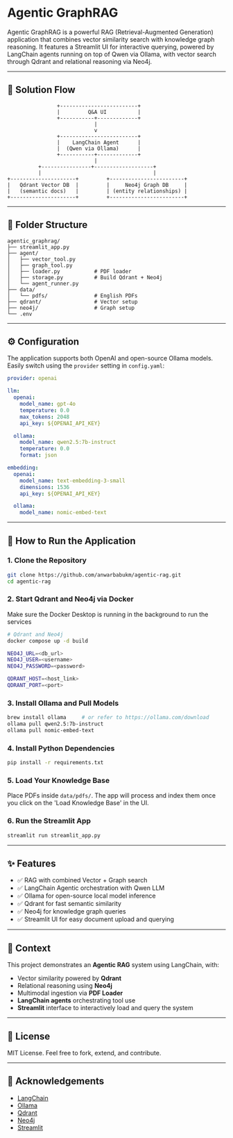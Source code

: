 
# Agentic GraphRAG

Agentic GraphRAG is a powerful RAG (Retrieval-Augmented Generation) application that combines vector similarity search with knowledge graph reasoning. It features a Streamlit UI for interactive querying, powered by LangChain agents running on top of Qwen via Ollama, with vector search through Qdrant and relational reasoning via Neo4j.

---

## 🧠 Solution Flow

```
                +-------------------------+
                |         Q&A UI          |
                +-----------+-------------+
                            |
                            v
                +-------------------------+
                |    LangChain Agent      |
                |  (Qwen via Ollama)      |
                +-----------+-------------+
                            |
          +----------------+-------------------+
          |                                    |
+---------------------+         +------------------------+
|   Qdrant Vector DB  |         |     Neo4j Graph DB     |
|   (semantic docs)   |         | (entity relationships) |
+---------------------+         +------------------------+
```

---

## 📁 Folder Structure

```
agentic_graphrag/
├── streamlit_app.py
├── agent/
│   ├── vector_tool.py
│   ├── graph_tool.py
│   ├── loader.py           # PDF loader
│   ├── storage.py          # Build Qdrant + Neo4j
│   └── agent_runner.py
├── data/
│   └── pdfs/               # English PDFs
├── qdrant/                 # Vector setup
├── neo4j/                  # Graph setup
└── .env
```

---

## ⚙️ Configuration

The application supports both OpenAI and open-source Ollama models. Easily switch using the `provider` setting in `config.yaml`:

```yaml
provider: openai

llm:
  openai:
    model_name: gpt-4o
    temperature: 0.0
    max_tokens: 2048
    api_key: ${OPENAI_API_KEY}

  ollama:
    model_name: qwen2.5:7b-instruct
    temperature: 0.0
    format: json

embedding:
  openai:
    model_name: text-embedding-3-small
    dimensions: 1536
    api_key: ${OPENAI_API_KEY}

  ollama:
    model_name: nomic-embed-text
```

---

## 🚀 How to Run the Application

### 1. Clone the Repository
```bash
git clone https://github.com/anwarbabukm/agentic-rag.git
cd agentic-rag
```

### 2. Start Qdrant and Neo4j via Docker
Make sure the Docker Desktop is running in the background to run the services
```bash
# Qdrant and Neo4j
docker compose up -d build
```

```bash
NEO4J_URL=<db_url>
NEO4J_USER=<username>
NEO4J_PASSWORD=<password>

QDRANT_HOST=<host_link>
QDRANT_PORT=<port>
```

### 3. Install Ollama and Pull Models
```bash
brew install ollama     # or refer to https://ollama.com/download
ollama pull qwen2.5:7b-instruct
ollama pull nomic-embed-text
```

### 4. Install Python Dependencies
```bash
pip install -r requirements.txt
```

### 5. Load Your Knowledge Base
Place PDFs inside `data/pdfs/`. The app will process and index them once you click on the 'Load Knowledge Base' in the UI.

### 6. Run the Streamlit App
```bash
streamlit run streamlit_app.py
```

---

## ✨ Features

- ✅ RAG with combined Vector + Graph search
- ✅ LangChain Agentic orchestration with Qwen LLM
- ✅ Ollama for open-source local model inference
- ✅ Qdrant for fast semantic similarity
- ✅ Neo4j for knowledge graph queries
- ✅ Streamlit UI for easy document upload and querying

---

## 🧠 Context

This project demonstrates an **Agentic RAG** system using LangChain, with:
- Vector similarity powered by **Qdrant**
- Relational reasoning using **Neo4j**
- Multimodal ingestion via **PDF Loader**
- **LangChain agents** orchestrating tool use
- **Streamlit** interface to interactively load and query the system

---

## 📄 License

MIT License. Feel free to fork, extend, and contribute.

---

## 🙏 Acknowledgements

- [LangChain](https://github.com/langchain-ai/langchain)
- [Ollama](https://ollama.com/)
- [Qdrant](https://qdrant.tech/)
- [Neo4j](https://neo4j.com/)
- [Streamlit](https://streamlit.io/)